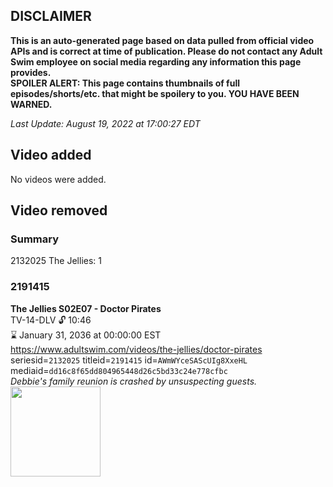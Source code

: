 ## DISCLAIMER
**This is an auto-generated page based on data pulled from official video APIs and is correct at time of publication. Please do not contact any Adult Swim employee on social media regarding any information this page provides.**  
**SPOILER ALERT: This page contains thumbnails of full episodes/shorts/etc. that might be spoilery to you. YOU HAVE BEEN WARNED.**  

_Last Update: August 19, 2022 at 17:00:27 EDT_
## Video added
No videos were added.  
## Video removed
### Summary
2132025 The Jellies: 1  
### 2191415
**The Jellies S02E07 - Doctor Pirates**  
TV-14-DLV 🔓 10:46  
⌛ January 31, 2036 at 00:00:00 EST  
https://www.adultswim.com/videos/the-jellies/doctor-pirates  
seriesid=`2132025` titleid=`2191415` id=`AWmWYceSAScUIg8XxeHL` mediaid=`dd16c8f65dd804965448d26c5bd33c24e778cfbc`  
_Debbie's family reunion is crashed by unsuspecting guests._  
<a href="https://i.cdn.turner.com/adultswim/big/image-upload/thumbnails/thumb-2_image-155983917361215.jpg"><img src="https://i.cdn.turner.com/adultswim/big/image-upload/thumbnails/thumb-2_image-155983917361215.jpg" height="144px" /></a>
